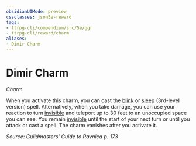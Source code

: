 ```yaml
---
obsidianUIMode: preview
cssclasses: json5e-reward
tags:
- ttrpg-cli/compendium/src/5e/ggr
- ttrpg-cli/reward/charm
aliases:
- Dimir Charm
---
```

# Dimir Charm
*Charm*  

When you activate this charm, you can cast the [blink](Інструменти%20ДМ/CLI/spells/blink-xphb.md) or [sleep](Інструменти%20ДМ/CLI/spells/sleep-xphb.md) (3rd-level version) spell. Alternatively, when you take damage, you can use your reaction to turn [invisible](Інструменти%20ДМ/CLI/rules/conditions.md#Invisible) and teleport up to 30 feet to an unoccupied space you can see. You remain [invisible](Інструменти%20ДМ/CLI/rules/conditions.md#Invisible) until the start of your next turn or until you attack or cast a spell. The charm vanishes after you activate it.

*Source: Guildmasters' Guide to Ravnica p. 173*